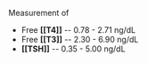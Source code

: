 Measurement of 
- Free **[[T4]]** -- 0.78 - 2.71 ng/dL
- Free **[[T3]]** -- 2.30 - 6.90 ng/dL
- **[[TSH]]** -- 0.35 - 5.00 ng/dL